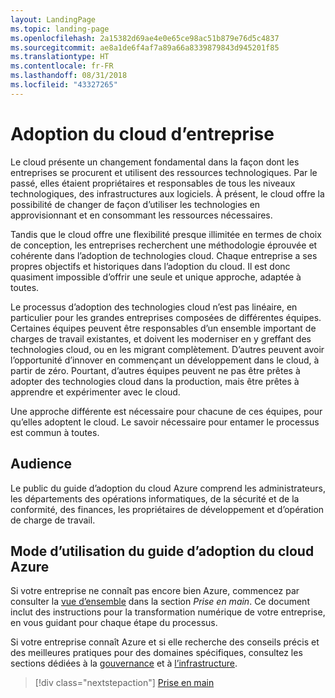 ```yaml
---
layout: LandingPage
ms.topic: landing-page
ms.openlocfilehash: 2a15382d69ae4e0e65ce98ac51b879e76d5c4837
ms.sourcegitcommit: ae8a1de6f4af7a89a66a8339879843d945201f85
ms.translationtype: HT
ms.contentlocale: fr-FR
ms.lasthandoff: 08/31/2018
ms.locfileid: "43327265"
---
```

# <a name="enterprise-cloud-adoption"></a>Adoption du cloud d’entreprise

Le cloud présente un changement fondamental dans la façon dont les entreprises se procurent et utilisent des ressources technologiques. Par le passé, elles étaient propriétaires et responsables de tous les niveaux technologiques, des infrastructures aux logiciels. À présent, le cloud offre la possibilité de changer de façon d’utiliser les technologies en approvisionnant et en consommant les ressources nécessaires.

Tandis que le cloud offre une flexibilité presque illimitée en termes de choix de conception, les entreprises recherchent une méthodologie éprouvée et cohérente dans l’adoption de technologies cloud. Chaque entreprise a ses propres objectifs et historiques dans l’adoption du cloud. Il est donc quasiment impossible d’offrir une seule et unique approche, adaptée à toutes.

Le processus d’adoption des technologies cloud n’est pas linéaire, en particulier pour les grandes entreprises composées de différentes équipes. Certaines équipes peuvent être responsables d’un ensemble important de charges de travail existantes, et doivent les moderniser en y greffant des technologies cloud, ou en les migrant complètement. D’autres peuvent avoir l’opportunité d’innover en commençant un développement dans le cloud, à partir de zéro. Pourtant, d’autres équipes peuvent ne pas être prêtes à adopter des technologies cloud dans la production, mais être prêtes à apprendre et expérimenter avec le cloud.

Une approche différente est nécessaire pour chacune de ces équipes, pour qu’elles adoptent le cloud. Le savoir nécessaire pour entamer le processus est commun à toutes.

## <a name="audience"></a>Audience

Le public du guide d’adoption du cloud Azure comprend les administrateurs, les départements des opérations informatiques, de la sécurité et de la conformité, des finances, les propriétaires de développement et d’opération de charge de travail.

## <a name="how-to-use-the-azure-cloud-adoption-guide"></a>Mode d’utilisation du guide d’adoption du cloud Azure

Si votre entreprise ne connaît pas encore bien Azure, commencez par consulter la [vue d’ensemble](getting-started/overview.md) dans la section *Prise en main*. Ce document inclut des instructions pour la transformation numérique de votre entreprise, en vous guidant pour chaque étape du processus.

Si votre entreprise connaît Azure et si elle recherche des conseils précis et des meilleures pratiques pour des domaines spécifiques, consultez les sections dédiées à la [gouvernance](governance/overview.md) et à [l’infrastructure](infrastructure/basic-workload.md).

> [!div class="nextstepaction"]
> [Prise en main](getting-started/overview.md)